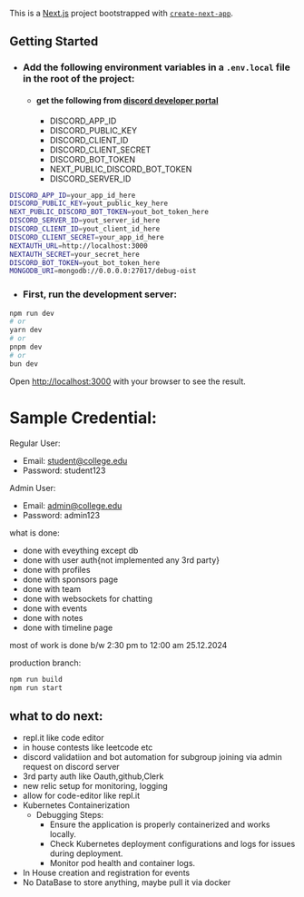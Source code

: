 This is a [Next.js](https://nextjs.org) project bootstrapped with [
`create-next-app`](https://nextjs.org/docs/app/api-reference/cli/create-next-app).

## Getting Started

- ### Add the following environment variables in a `.env.local` file in the root of the project:
    - #### get the following from [discord developer portal](https://discord.com/developers/applications)
        - DISCORD_APP_ID
        - DISCORD_PUBLIC_KEY
        - DISCORD_CLIENT_ID
        - DISCORD_CLIENT_SECRET
        - DISCORD_BOT_TOKEN
        - NEXT_PUBLIC_DISCORD_BOT_TOKEN
        - DISCORD_SERVER_ID

```bash
DISCORD_APP_ID=your_app_id_here
DISCORD_PUBLIC_KEY=yout_public_key_here
NEXT_PUBLIC_DISCORD_BOT_TOKEN=yout_bot_token_here
DISCORD_SERVER_ID=yout_server_id_here
DISCORD_CLIENT_ID=yout_client_id_here
DISCORD_CLIENT_SECRET=your_app_id_here
NEXTAUTH_URL=http://localhost:3000
NEXTAUTH_SECRET=your_secret_here
DISCORD_BOT_TOKEN=yout_bot_token_here
MONGODB_URI=mongodb://0.0.0.0:27017/debug-oist

```

- ### First, run the development server:

```bash
npm run dev
# or
yarn dev
# or
pnpm dev
# or
bun dev
```

Open [http://localhost:3000](http://localhost:3000) with your browser to see the result.

# Sample Credential:

Regular User:

- Email: [student@college.edu](mailto:student@college.edu)
- Password: student123

Admin User:

- Email: [admin@college.edu](mailto:admin@college.edu)
- Password: admin123

what is done:

- done with eveything except db
- done with user auth{not implemented any 3rd party}
- done with profiles
- done with sponsors page
- done with team
- done with websockets for chatting
- done with events
- done with notes
- done with timeline page

most of work is done b/w 2:30 pm to 12:00 am 25.12.2024

production branch:

```bash
npm run build
npm run start
```

## what to do next:

- repl.it like code editor
- in house contests like leetcode etc
- discord validatiion and bot automation for subgroup joining via admin request on discord server
- 3rd party auth like Oauth,github,Clerk
- new relic setup for monitoring, logging
- allow for code-editor like repl.it
- Kubernetes Containerization
    - Debugging Steps:
        - Ensure the application is properly containerized and works locally.
        - Check Kubernetes deployment configurations and logs for issues during deployment.
        - Monitor pod health and container logs.
- In House creation and registration for events
- No DataBase to store anything, maybe pull it via docker
